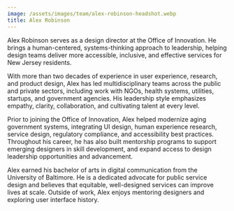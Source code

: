 ```yaml
---
image: /assets/images/team/alex-robinson-headshot.webp
title: Alex Robinson
---
```


Alex Robinson serves as a design director at the Office of Innovation. He brings a human-centered, systems-thinking approach to leadership, helping design teams deliver more accessible, inclusive, and effective services for New Jersey residents.

With more than two decades of experience in user experience, research, and product design, Alex has led multidisciplinary teams across the public and private sectors, including work with NGOs, health systems, utilities, startups, and government agencies. His leadership style emphasizes empathy, clarity, collaboration, and cultivating talent at every level. 

Prior to joining the Office of Innovation, Alex helped modernize aging government systems, integrating UI design, human experience research, service design, regulatory compliance, and accessibility best practices. Throughout his career, he has also built mentorship programs to support emerging designers in skill development, and expand access to design leadership opportunities and advancement.

Alex earned his bachelor of arts in digital communication from the University of Baltimore. He is a dedicated advocate for public service design and believes that equitable, well-designed services can improve lives at scale. Outside of work, Alex enjoys mentoring designers and exploring user interface history.
